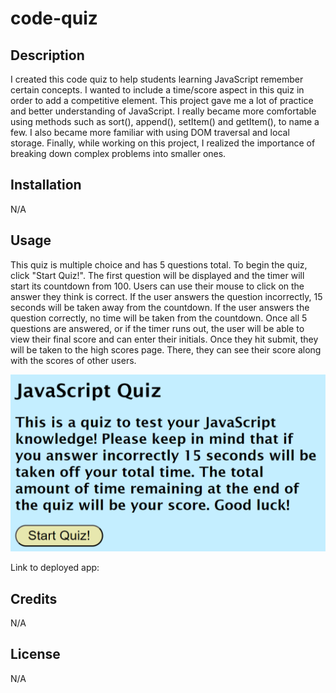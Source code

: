 # code-quiz

## Description

I created this code quiz to help students learning JavaScript remember certain concepts. I wanted to include a time/score aspect in this quiz in order to add a competitive element. This project gave me a lot of practice and better understanding of JavaScript. I really became more comfortable using methods such as sort(), append(), setItem() and getItem(), to name a few. I also became more familiar with using DOM traversal and local storage. Finally, while working on this project, I realized the importance of breaking down complex problems into smaller ones.

## Installation

N/A

## Usage

This quiz is multiple choice and has 5 questions total. To begin the quiz, click "Start Quiz!". The first question will be displayed and the timer will start its countdown from 100. Users can use their mouse to click on the answer they think is correct. If the user answers the question incorrectly, 15 seconds will be taken away from the countdown. If the user answers the question correctly, no time will be taken from the countdown. Once all 5 questions are answered, or if the timer runs out, the user will be able to view their final score and can enter their initials. Once they hit submit, they will be taken to the high scores page. There, they can see their score along with the scores of other users.

![Code Quiz Screenshot](assets/images/CodeQuizScreenshot.png)

Link to deployed app:

## Credits

N/A

## License

N/A
